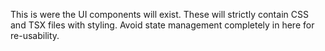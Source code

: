 This is were the UI components will exist. These will strictly contain CSS and TSX files with styling. Avoid state management completely in here for re-usability.